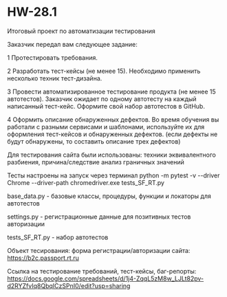 # HW-28.1

Итоговый проект по автоматизации тестирования

Заказчик передал вам следующее задание:

1 Протестировать требования.

2 Разработать тест-кейсы (не менее 15). Необходимо применить несколько техник тест-дизайна.

3 Провести автоматизированное тестирование продукта (не менее 15 автотестов). Заказчик ожидает по одному автотесту на каждый написанный тест-кейс. Оформите свой набор автотестов в GitHub.

4 Оформить описание обнаруженных дефектов. Во время обучения вы работали с разными сервисами и шаблонами, используйте их для оформления тест-кейсов и обнаруженных дефектов. (если дефекты не будут обнаружены, то составить описание трех дефектов)

Для тестирования сайта были использованы:
техники эквивалентного разбиения, причина/следствие
анализ граничных значений

Тесты настроены на запуск через терминал python -m pytest -v --driver Chrome --driver-path chromedriver.exe tests_SF_RT.py

base_data.py - базовые классы, процедуры, функции и локаторы для автотестов

settings.py - регистрационные данные для позитивных тестов авторизации

tests_SF_RT.py - набор автотестов

Объект тесирования: форма регистрации/авторизации сайта: https://b2c.passport.rt.ru

Ссылка на тестирование требований, тест-кейсы, баг-репорты: https://docs.google.com/spreadsheets/d/1j4-ZqqL5zM8w_LJLt82pv-d2RYZfvIq8QbqICzSPnI0/edit?usp=sharing
